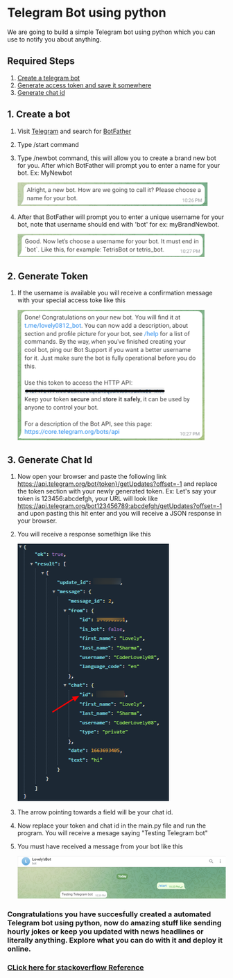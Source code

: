 # Telegram Bot using python

We are going to build a simple Telegram bot using python which you can use to notify you about anything.

## Required Steps
1. [Create a telegram bot](#1-create-a-bot)
2. [Generate access token and save it somewhere](#2-generate-token)
3. [Generate chat id](#3-generate-chat-id)

## 1. Create a bot
1. Visit [Telegram](https://web.telegram.org/) and search for [BotFather](https://telegram.me/BotFather)
2. Type /start command
3. Type /newbot command, this will allow you to create a brand new bot for you. After which BotFather will prompt you to enter a name for your bot. Ex: MyNewbot

    ![Bot name](images/bot-name.png)

4. After that BotFather will prompt you to enter a unique username for your bot, note that username should end with 'bot' for ex: myBrandNewbot.
    
    ![Bot name](images/bot-username.png)

## 2. Generate Token
1. If the username is available you will receive a confirmation message with your special access toke like this
    
    ![Bot name](images/bot-done.png)


## 3. Generate Chat Id
1. Now open your browser and paste the following link
https://api.telegram.org/bot{token}/getUpdates?offset=-1
and replace the token section with your newly generated token.
Ex: Let's say your token is 123456:abcdefgh, your URL will look like
https://api.telegram.org/bot123456789:abcdefgh/getUpdates?offset=-1
and upon pasting this hit enter and you will receive a JSON response in your browser.
2. You will receive a response somethign like this
    
    ![JSON Response](images/json-response.png)

3. The arrow pointing towards a field will be your chat id.
4. Now replace your token and chat id in the main.py file and run the program. You will receive a mesage saying "Testing Telegram bot"
5. You must have received a message from your bot like this

    ![Final Output](images/output.png)

### Congratulations you have succesfully created a automated Telegram bot using python, now do amazing stuff like sending hourly jokes or keep you updated with news headlines or literally anything. Explore what you can do with it and deploy it online.

### [CLick here for stackoverflow Reference](https://stackoverflow.com/questions/29003305/sending-telegram-message-from-python)
